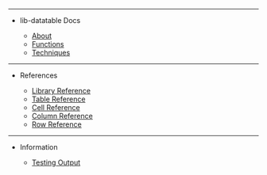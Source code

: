 <!-- _sidebar.md -->

<hr>

- lib-datatable Docs

	- [About](guides/readme.md)
	- [Functions](guides/function-summary.md)
	- [Techniques](guides/techniques.md)

<hr>

- References

	- [Library Reference](guides/lib-datatable.md)
	- [Table Reference](guides/datatable-table.md)
	- [Cell Reference](guides/datatable-cells.md)
	- [Column Reference](guides/datatable-columns.md)
	- [Row Reference](guides/datatable-rows.md)

<hr>

- Information

	- [Testing Output](testing-output.md)

